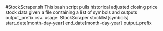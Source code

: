 #StockScraper.sh
This bash script pulls historical adjusted closing price stock data given a file containing a list of symbols and outputs output_prefix.csv.
usage: StockScraper stocklist[symbols] start_date[month-day-year] end_date[month-day-year] output_prefix
